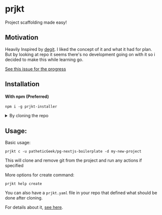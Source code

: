 # prjkt

Project scaffolding made easy!

## Motivation
Heavily Inspired by [degit](https://www.npmjs.com/package/degit). I liked the concept of it and what it had for plan. But by looking at repo it seems there's no development going on with it so i decided to make this while learning go.

[See this issue for the progress](https://github.com/patheticGeek/prjkt/issues/1)

## Installation

#### With npm (Preferred)
```
npm i -g prjkt-installer
```

<details>
<summary>By cloning the repo</summary>

1. Clone the repo
    ```
    git clone https://github.com/patheticGeek/prjkt.git
    ```
2. Install
    ```
    go install .
    ```
3. Test if it's working with
    ```
    prjkt help
    ```
</details>

## Usage:

Basic usage:
```
prjkt c -u patheticGeek/pg-nextjs-boilerplate -d my-new-project
```
This will clone and remove git from the project and run any actions if specified

More options for create command:
```
prjkt help create
```

You can also have a `prjkt.yaml` file in your repo that defined what should be done after cloning.

For details about it, [see here](./wiki/prjkt.yaml-file).
